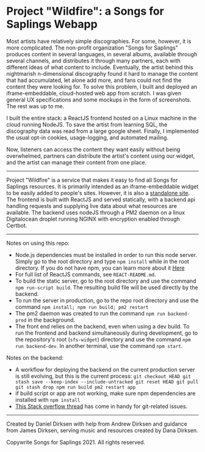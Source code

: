 # Project "Wildfire": a Songs for Saplings Webapp

Most artists have relatively simple discographies. For some, however, it is more complicated. The non-profit organization "Songs for Saplings" produces content in several languages, in several albums, available through several channels, and distributes it through many partners, each with different ideas of what content to include. Eventually, the artist behind this nightmarish n-dimensional discography found it hard to manage the content that had accumulated, let alone add more, and fans could not find the content they were looking for. To solve this problem, I built and deployed an iframe-embeddable, cloud-hosted web app from scratch. I was given general UX specifications and some mockups in the form of screenshots. The rest was up to me.

I built the entire stack: a ReactJS frontend hosted on a Linux machine in the cloud running NodeJS. To save the artist from learning SQL, the discography data was read from a large google sheet. Finally, I implemented the usual opt-in cookies, usage-logging, and automated mailing.

Now, listeners can access the content they want easily without being overwhelmed, partners can distribute the artist's content using our widget, and the artist can manage their content from one place.

---

Project "Wildfire" is a service that makes it easy to find all Songs for Saplings resources. It is primarily intended as an iframe-embeddable widget to be easily added to people's sites. However, it is also a [standalone site](music.songsforsaplings.com).
The frontend is built with ReactJS and served statically, with a backend api handling requests and supplying live data about what resources are available.
The backend uses nodeJS through a PM2 daemon on a linux Digitalocean droplet running NGINX with encryption enabled through Certbot.

---

Notes on using this repo:
- Node.js dependencies must be installed in order to run this node server. Simply go to the root directory and type `npm install` while in the root directory. If you do not have npm, you can learn more about it [Here](https://www.npmjs.com/)
- For full list of ReactJS commands, see `REACT-README.md`.
- To build the static server, go to the root directory and use the command `npm run-script build`. The resulting build file will be used directly by the backend.
- To run the server in production, go to the repo root directory and use the command `npm install; npm run build; pm2 restart`
- The pm2 daemon was created to run the command `npm run backend-prod` in the background.
- The front end relies on the backend, even when using a dev build. To run the frontend and backend simultaneously during development, go to the repository's root (`sfs-widget`) directory and use the command `npm run backend-dev`. In another terminal, use the command `npm start`.

Notes on the backend:
- A workflow for deploying the backend on the current production server is still evolving, but this is the current process:
`git checkout HEAD
git stash save --keep-index --include-untracked
git reset HEAD
git pull
git stash drop
npm run build
pm2 restart app`
- if build script or app are not working, make sure npm dependencies are installed with `npm install`
- [This Stack overflow thread](https://stackoverflow.com/questions/52704/how-do-i-discard-unstaged-changes-in-git) has come in handy for git-related issues.

---

Created by Daniel Dirksen with help from Andrew Dirksen and guidance from James Dirksen, serving music and resources created by Dana Dirksen.

Copywrite Songs for Saplings 2021. All rights reserved.
